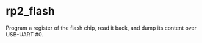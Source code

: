 # rp2_flash

Program a register of the flash chip, read it back, and dump its content over USB-UART #0.
